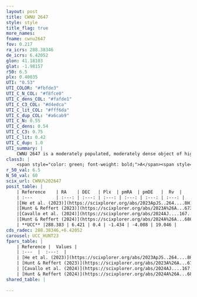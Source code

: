 ```yaml
---
layout: post
title: CWNU 2647
style: style
title_flag: true
more_names: 
fname: cwnu2647
fov: 0.217
ra_icrs: 288.38346
de_icrs: 6.42052
glon: 41.18103
glat: -1.98157
r50: 6.5
plx: 0.40035
UTI: "0.53"
UTI_COLOR: "#fbfde3"
UTI_C_N_COL: "#f8fce0"
UTI_C_dens_COL: "#fafde1"
UTI_C_C3_COL: "#d4edca"
UTI_C_lit_COL: "#fff6da"
UTI_C_dup_COL: "#a6cab9"
UTI_C_N: 0.55
UTI_C_dens: 0.54
UTI_C_C3: 0.75
UTI_C_lit: 0.42
UTI_C_dup: 1.0
UTI_summary: |
    CWNU 2647 is a moderately populated, moderately dense object of high C3 quality. It was recently reported in the literature.
class3: |
    <span style="color: green; font-weight: bold;">A</span><span style="color: #FFC300; font-weight: bold;">B</span>
r_50_val: 6.5
N_50_val: 60
scix_url: CWNU%202647
posit_table: |
    | Reference    | RA    | DEC   | Plx  | pmRA  | pmDE   |  Rv  |
    | :---         | :---: | :---: | :---: | :---: | :---: | :---: |
    |[He et al. (2023)](https://scixplorer.org/abs/2023ApJS..264....8H) | 288.372 | 6.399 | 0.422 | -1.43 | -3.996 | -- |
    |[Hunt & Reffert (2023)](https://scixplorer.org/abs/2023A%26A...673A.114H) | 288.443 | 6.453 | 0.379 | -1.453 | -4.026 | 43.658 |
    |[Cavallo et al. (2024)](https://scixplorer.org/abs/2024AJ....167...12C) | 288.42 | 6.434 | 0.383 | -- | -- | -- |
    |[Hunt & Reffert (2024)](https://scixplorer.org/abs/2024A%26A...686A..42H) | 288.443 | 6.453 | 0.379 | -1.453 | -4.026 | 43.658 |
    | **UCC** |288.383 | 6.421 | 0.4 | -1.434 | -4.008 | 19.046 | 
cds_radec: 288.38346,+6.42052
carousel: UCC_HUNT23
fpars_table: |
    | Reference |  Values |
    | :---  |  :---:  |
    | [He et al. (2023)](https://scixplorer.org/abs/2023ApJS..264....8H) | `A0=3.25, m-M=11.65, logAge=7.3` |
    | [Hunt & Reffert (2023)](https://scixplorer.org/abs/2023A%26A...673A.114H) | `AV50=3.068, diffAV50=2.322, MOD50=11.857, logAge50=7.562` |
    | [Cavallo et al. (2024)](https://scixplorer.org/abs/2024AJ....167...12C) | `AV50=3.06, dMod50=11.69, logAge50=8.01, [Fe/H]50=0.16` |
    | [Hunt & Reffert (2024)](https://scixplorer.org/abs/2024A%26A...686A..42H) | `MassJ=614.083` |
shared_table: |
    
---
```


